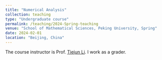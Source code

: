 ```yaml
---
title: "Numerical Analysis"
collection: teaching
type: "Undergraduate course"
permalink: /teaching/2024-Spring-teaching
venue: "School of Mathematical Sciences, Peking University, Spring"
date: 2024-02-01
location: "Beijing, China"
---
```

The course instructor is Prof. [Tiejun Li](https://www.math.pku.edu.cn/teachers/litj/). I work as a grader.
